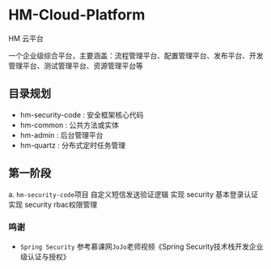 # HM-Cloud-Platform
HM 云平台

一个企业级综合平台，主要涵盖：流程管理平台、配置管理平台、发布平台、开发管理平台、测试管理平台、资源管理平台等

## 目录规划

- hm-security-code : 安全框架核心代码
- hm-common : 公共方法或实体
- hm-admin : 后台管理平台
- hm-quartz : 分布式定时任务管理


## 第一阶段
a. `hm-security-code`项目 自定义短信发送验证逻辑
实现 security 基本登录认证
实现 security rbac权限管理
### 鸣谢

- `Spring Security` 参考慕课网`JoJo`老师视频《Spring Security技术栈开发企业级认证与授权》